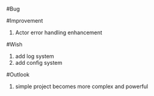 #Bug

#Improvement
1. Actor error handling enhancement

#Wish
1. add log system
2. add config system

#Outlook
1. simple project becomes more complex and powerful
